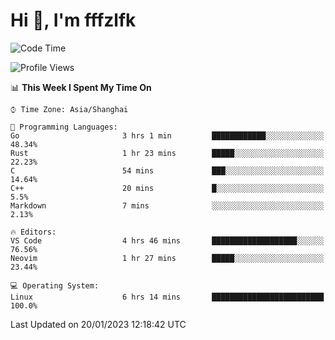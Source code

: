 # Hi 👋, I'm fffzlfk

<!--START_SECTION:waka-->
![Code Time](http://img.shields.io/badge/Code%20Time-39%20hrs%2048%20mins-blue)

![Profile Views](http://img.shields.io/badge/Profile%20Views-4-blue)

📊 **This Week I Spent My Time On** 

```text
⌚︎ Time Zone: Asia/Shanghai

💬 Programming Languages: 
Go                       3 hrs 1 min         ████████████░░░░░░░░░░░░░   48.34% 
Rust                     1 hr 23 mins        █████░░░░░░░░░░░░░░░░░░░░   22.23% 
C                        54 mins             ███░░░░░░░░░░░░░░░░░░░░░░   14.64% 
C++                      20 mins             █░░░░░░░░░░░░░░░░░░░░░░░░   5.5% 
Markdown                 7 mins              ░░░░░░░░░░░░░░░░░░░░░░░░░   2.13%

🔥 Editors: 
VS Code                  4 hrs 46 mins       ███████████████████░░░░░░   76.56% 
Neovim                   1 hr 27 mins        █████░░░░░░░░░░░░░░░░░░░░   23.44%

💻 Operating System: 
Linux                    6 hrs 14 mins       █████████████████████████   100.0%

```


 Last Updated on 20/01/2023 12:18:42 UTC
<!--END_SECTION:waka-->
